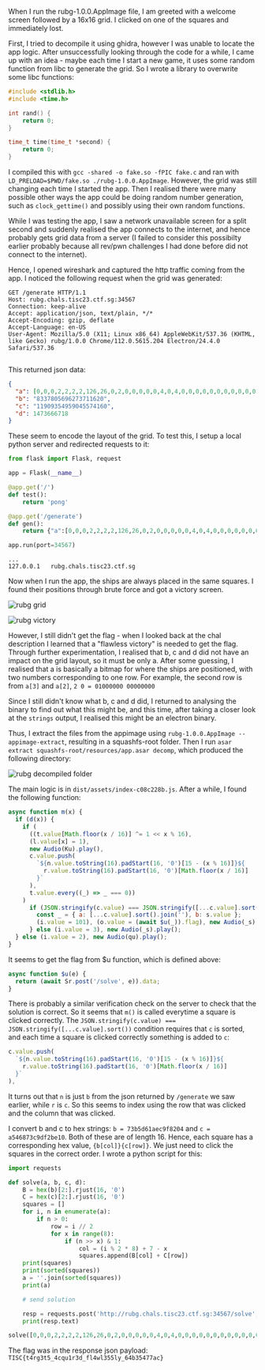 When I run the rubg-1.0.0.AppImage file, I am greeted with a welcome screen followed by a 16x16 grid. I clicked on one of the squares and immediately lost.

First, I tried to decompile it using ghidra, however I was unable to locate the app logic. After unsuccessfully looking through the code for a while, I came up with an idea - maybe each time I start a new game, it uses some random function from libc to generate the grid. So I wrote a library to overwrite some libc functions:

```c:fake.c
#include <stdlib.h>
#include <time.h>

int rand() {
    return 0;
}

time_t time(time_t *second) {
    return 0;
}
```

I compiled this with `gcc -shared -o fake.so -fPIC fake.c` and ran with `LD_PRELOAD=$PWD/fake.so ./rubg-1.0.0.AppImage`. However, the grid was still changing each time I started the app. Then I realised there were many possible other ways the app could be doing random number generation, such as `clock_gettime()` and possibly using their own random functions.

While I was testing the app, I saw a network unavailable screen for a split second and suddenly realised the app connects to the internet, and hence probably gets grid data from a server (I failed to consider this possibilty earlier probably because all rev/pwn challenges I had done before did not connect to the internet).

Hence, I opened wireshark and captured the http traffic coming from the app. I noticed the following request when the grid was generated:

```
GET /generate HTTP/1.1
Host: rubg.chals.tisc23.ctf.sg:34567
Connection: keep-alive
Accept: application/json, text/plain, */*
Accept-Encoding: gzip, deflate
Accept-Language: en-US
User-Agent: Mozilla/5.0 (X11; Linux x86_64) AppleWebKit/537.36 (KHTML, like Gecko) rubg/1.0.0 Chrome/112.0.5615.204 Electron/24.4.0 Safari/537.36


```

This returned json data:

```json
{
  "a": [0,0,0,2,2,2,2,126,26,0,2,0,0,0,0,0,4,0,4,0,0,0,0,0,0,0,0,0,0,0,0,0],
  "b": "8337805696273711620",
  "c": "11909354959045574160",
  "d": 1473666718
}
```

These seem to encode the layout of the grid. To test this, I setup a local python server and redirected requests to it:

```python:server.py
from flask import Flask, request

app = Flask(__name__)

@app.get('/')
def test():
    return 'pong'

@app.get('/generate')
def gen():
    return {"a":[0,0,0,2,2,2,2,126,26,0,2,0,0,0,0,0,4,0,4,0,0,0,0,0,0,0,0,0,0,0,0,0],"b":"8337805696273711620","c":"11909354959045574160","d":1473666718}

app.run(port=34567)
```

```plaintext:/etc/hosts
...
127.0.0.1	rubg.chals.tisc23.ctf.sg
```

Now when I run the app, the ships are always placed in the same squares. I found their positions through brute force and got a victory screen.

![rubg grid](/tisc23/rubg-grid.png)

![rubg victory](/tisc23/rubg-victory.png)

However, I still didn't get the flag - when I looked back at the chal description I learned that a "flawless victory" is needed to get the flag. Through further experimentation, I realised that b, c and d did not have an impact on the grid layout, so it must be only a. After some guessing, I realised that a is basically a bitmap for where the ships are positioned, with two numbers corresponding to one row. For example, the second row is from `a[3]` and `a[2]`, `2 0 = 01000000 00000000`

Since I still didn't know what b, c and d did, I returned to analysing the binary to find out what this might be, and this time, after taking a closer look at the `strings` output, I realised this might be an electron binary.

Thus, I extract the files from the appimage using `rubg-1.0.0.AppImage --appimage-extract`, resulting in a squashfs-root folder. Then I run `asar extract squashfs-root/resources/app.asar decomp`, which produced the following directory:

![rubg decompiled folder](/tisc23/rubg-electron-decomp.png)

The main logic is in `dist/assets/index-c08c228b.js`. After a while, I found the following function:

```javascript
async function m(x) {
  if (d(x)) {
    if (
      ((t.value[Math.floor(x / 16)] ^= 1 << x % 16),
      (l.value[x] = 1),
      new Audio(Ku).play(),
      c.value.push(
        `${n.value.toString(16).padStart(16, '0')[15 - (x % 16)]}${
          r.value.toString(16).padStart(16, '0')[Math.floor(x / 16)]
        }`
      ),
      t.value.every((_) => _ === 0))
    )
      if (JSON.stringify(c.value) === JSON.stringify([...c.value].sort())) {
        const _ = { a: [...c.value].sort().join(''), b: s.value };
        (i.value = 101), (o.value = (await $u(_)).flag), new Audio(_s).play(), (i.value = 4);
      } else (i.value = 3), new Audio(_s).play();
  } else (i.value = 2), new Audio(qu).play();
}
```

It seems to get the flag from $u function, which is defined above:

```javascript
async function $u(e) {
  return (await Sr.post('/solve', e)).data;
}
```

There is probably a similar verification check on the server to check that the solution is correct. So it seems that `m()` is called everytime a square is clicked correctly. The `JSON.stringify(c.value) === JSON.stringify([...c.value].sort())` condition requires that `c` is sorted, and each time a square is clicked correctly something is added to `c`:

```javascript
c.value.push(
  `${n.value.toString(16).padStart(16, '0')[15 - (x % 16)]}${
    r.value.toString(16).padStart(16, '0')[Math.floor(x / 16)]
  }`
),
```

It turns out that `n` is just `b` from the json returned by `/generate` we saw earlier, while `r` is `c`. So this seems to index using the row that was clicked and the column that was clicked.

I convert b and c to hex strings: `b = 73b5d61aec9f8204` and `c = a546873c9df2be10`. Both of these are of length 16. Hence, each square has a corresponding hex value, `{b[col]}{c[row]}`. We just need to click the squares in the correct order. I wrote a python script for this:

```python:s.py
import requests

def solve(a, b, c, d):
    B = hex(b)[2:].rjust(16, '0')
    C = hex(c)[2:].rjust(16, '0')
    squares = []
    for i, n in enumerate(a):
        if n > 0:
            row = i // 2
            for x in range(8):
                if (n >> x) & 1:
                    col = (i % 2 * 8) + 7 - x
                    squares.append(B[col] + C[row])
    print(squares)
    print(sorted(squares))
    a = ''.join(sorted(squares))
    print(a)

    # send solution

    resp = requests.post('http://rubg.chals.tisc23.ctf.sg:34567/solve', json={'a': a, 'b': d})
    print(resp.text)

solve([0,0,0,2,2,2,2,126,26,0,2,0,0,0,0,0,4,0,4,0,0,0,0,0,0,0,0,0,0,0,0,0], 8337805696273711620, 11909354959045574160, 1473666718)
```

The flag was in the response json payload: `TISC{t4rg3t5_4cqu1r3d_fl4wl355ly_64b35477ac}`
